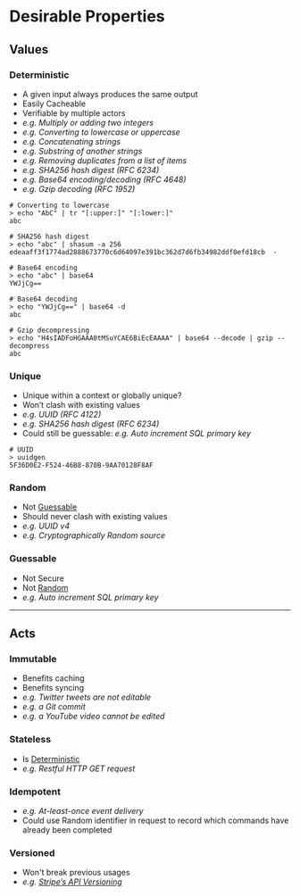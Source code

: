 # Desirable Properties

<h2>Values</h2>

<h3 id=deterministic>Deterministic</h3>

- A given input always produces the same output
- Easily Cacheable
- Verifiable by multiple actors
- *e.g. Multiply or adding two integers*
- *e.g. Converting to lowercase or uppercase*
- *e.g. Concatenating strings*
- *e.g. Substring of another strings*
- *e.g. Removing duplicates from a list of items*
- *e.g. SHA256 hash digest (RFC 6234)*
- *e.g. Base64 encoding/decoding (RFC 4648)*
- *e.g. Gzip decoding (RFC 1952)*

```console
# Converting to lowercase
> echo "AbC" | tr "[:upper:]" "[:lower:]"
abc

# SHA256 hash digest
> echo "abc" | shasum -a 256
edeaaff3f1774ad2888673770c6d64097e391bc362d7d6fb34982ddf0efd18cb  -

# Base64 encoding
> echo "abc" | base64
YWJjCg==

# Base64 decoding
> echo "YWJjCg==" | base64 -d
abc

# Gzip decompressing
> echo "H4sIADFoHGAAA0tMSuYCAE6BiEcEAAAA" | base64 --decode | gzip --decompress
abc
```

<h3 id=unique>Unique</h3>

- Unique within a context or globally unique?
- Won’t clash with existing values
- *e.g. UUID (RFC 4122)*
- *e.g. SHA256 hash digest (RFC 6234)*
- Could still be guessable: *e.g. Auto increment SQL primary key*

```console
# UUID
> uuidgen
5F36D0E2-F524-46B8-870B-9AA70128F8AF
```

<h3 id=random>Random</h3>

- Not [Guessable](#guessable)
- Should never clash with existing values
- *e.g. UUID v4*
- *e.g. Cryptographically Random source*

<h3 id=guessable>Guessable</h3>

- Not Secure
- Not [Random](#random)
- *e.g. Auto increment SQL primary key*

----

<h2>Acts</h2>

<h3 id=immutable>Immutable</h3>

- Benefits caching
- Benefits syncing
- *e.g. Twitter tweets are not editable*
- *e.g. a Git commit*
- *e.g. a YouTube video cannot be edited*

<h3 id=stateless>Stateless</h3>

- Is [Deterministic](#deterministic)
- *e.g. Restful HTTP GET request*

<h3 id=idempotent>Idempotent</h3>

- *e.g. At-least-once event delivery*
- Could use Random identifier in request to record which commands have already been completed

<h3 id=versioned>Versioned</h3>

- Won't break previous usages
- *e.g. [Stripe’s API Versioning](https://stripe.com/blog/api-versioning)*
